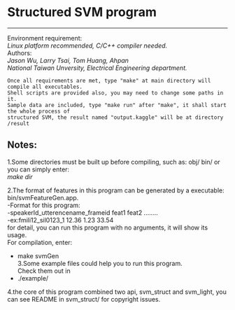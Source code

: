 # Structured SVM program
---
Environment requirement:  
*Linux platform recommended, C/C++ compiler needed.*  
Authors:  
*Jason Wu, Larry Tsai, Tom Huang, Ahpan*  
*National Taiwan Unversity, Electrical Engineering department.*  

	Once all requirements are met, type "make" at main directory will compile all executables.
	Shell scripts are provided also, you may need to change some paths in it.
	Sample data are included, type "make run" after "make", it shall start the whole process of
	structured SVM, the result named "output.kaggle" will be at directory /result
	
Notes:
---
1.Some directories must be built up before compiling, such as: obj/ bin/ or you can simply enter:  
 *make dir*  

2.The format of features in this program can be generated by a executable: bin/svmFeatureGen.app.  
-Format for this program:  
-speakerId\_utterencename\_frameid feat1 feat2 ........  
-ex:fmili12\_sil0123\_1 12.36 1.23 33.54   
	for detail, you can run this program with no arguments, it will show its usage.  
	For compilation, enter:  
- make svmGen  
3.Some example files could help you to run this program.  
Check them out in  
- ./example/  

4.the core of this program combined two api, svm\_struct and svm\_light, you can see README in
svm\_struct/ for copyright issues.  
 
 
